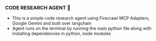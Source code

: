 ### CODE RESEARCH AGENT 🤖
- This is a simple code research agent using Firecrawl MCP Adapters, Google Gemini and built over langchain
- Agent runs on the terminal by running the main python file along with installing dependencies in python, node modules
